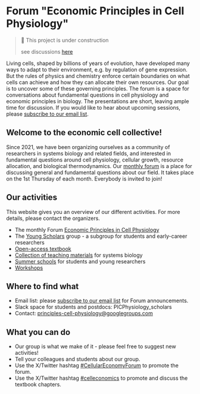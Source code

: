 # Forum "Economic Principles in Cell Physiology"

> 🚧 This project is under construction
>
> see discussions [here](https://github.com/orgs/principlescellphysiology/discussions)
> 

Living cells, shaped by billions of years of evolution, have developed many ways to adapt to their environment, e.g. by regulation of gene expression. But the rules of physics and chemistry enforce certain boundaries on what cells can achieve and how they can allocate their own resources. Our goal is to uncover some of these governing principles. The forum is a space for conversations about fundamental questions in cell physiology and economic principles in biology. The presentations are short, leaving ample time for discussion. If you would like to hear about upcoming sessions, please [subscribe to our email list](https://ls.kuleuven.be/cgi-bin/wa?SUBED1=PRINCIPLESCELLPHYSIOL&A=1).


## Welcome to the economic cell collective!

Since 2021, we have been organizing ourselves as a community of researchers in systems biology and related fields, and interested in fundamental questions around cell physiology, cellular growth, resource allocation, and biological thermodynamics. Our [monthly forum](https://principlescellphysiology.org/forum.html) is a place for discussing general and fundamental questions about our field. It takes place on the 1st Thursday of each month. Everybody is invited to join!

## Our activities

This website gives you an overview of our different activities. For more details, please contact the organizers.

- The monthly Forum [Economic Principles in Cell Physiology](https://principlescellphysiology.org/forum.html)
- The [Young Scholars](https://principlescellphysiology.org/scholars.html) group - a subgroup for students and early-career researchers
- [Open-access textbook](https://principlescellphysiology.org/book-economic-principles/index.html)
- [Collection of teaching materials](https://principlescellphysiology.org/teaching.html) for systems biology
-  [Summer schools](https://principlescellphysiology.org/summer-school-2024/index.html) for students and young researchers
- [Workshops](https://principlescellphysiology.org/workshop.html)

## Where to find what

- Email list: please [subscribe to our email list](https://ls.kuleuven.be/cgi-bin/wa?SUBED1=PRINCIPLESCELLPHYSIOL&A=1) for Forum announcements.
- Slack space for students and postdocs: PlCPhysiology_scholars
- Contact: [principles-cell-physiology@googlegroups.com](principles-cell-physiology@googlegroups.com)

## What you can do
- Our group is what we make of it - please feel free to suggest new activities!
- Tell your colleagues and students about our group.
- Use the X/Twitter hashtag [#CellularEconomyForum](https://x.com/search?q=%23CellularEconomyForum) to promote the forum.
- Use the X/Twitter hashtag [#celleconomics](https://x.com/search?q=%23celleconomics) to promote and discuss the textbook chapters.
